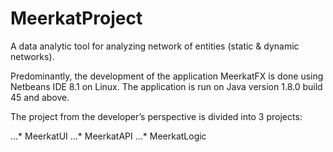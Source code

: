 # MeerkatProject
 A data analytic tool for analyzing network of entities (static &amp; dynamic networks). 

Predominantly, the development of the application MeerkatFX is done using Netbeans IDE 8.1 on Linux. The application is run on Java version 1.8.0 build 45 and above. 

The project from the developer’s perspective is divided into 3 projects:

...* MeerkatUI
...* MeerkatAPI
...* MeerkatLogic
